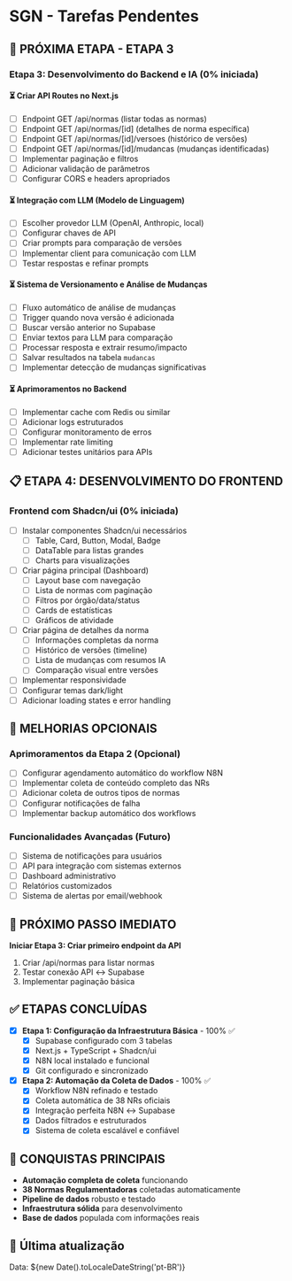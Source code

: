 # SGN - Tarefas Pendentes

## 🔄 PRÓXIMA ETAPA - ETAPA 3

### Etapa 3: Desenvolvimento do Backend e IA (0% iniciada)

#### ⏳ Criar API Routes no Next.js
- [ ] Endpoint GET /api/normas (listar todas as normas)
- [ ] Endpoint GET /api/normas/[id] (detalhes de norma específica)
- [ ] Endpoint GET /api/normas/[id]/versoes (histórico de versões)
- [ ] Endpoint GET /api/normas/[id]/mudancas (mudanças identificadas)
- [ ] Implementar paginação e filtros
- [ ] Adicionar validação de parâmetros
- [ ] Configurar CORS e headers apropriados

#### ⏳ Integração com LLM (Modelo de Linguagem)
- [ ] Escolher provedor LLM (OpenAI, Anthropic, local)
- [ ] Configurar chaves de API
- [ ] Criar prompts para comparação de versões
- [ ] Implementar client para comunicação com LLM
- [ ] Testar respostas e refinar prompts

#### ⏳ Sistema de Versionamento e Análise de Mudanças
- [ ] Fluxo automático de análise de mudanças
- [ ] Trigger quando nova versão é adicionada
- [ ] Buscar versão anterior no Supabase
- [ ] Enviar textos para LLM para comparação
- [ ] Processar resposta e extrair resumo/impacto
- [ ] Salvar resultados na tabela `mudancas`
- [ ] Implementar detecção de mudanças significativas

#### ⏳ Aprimoramentos no Backend
- [ ] Implementar cache com Redis ou similar
- [ ] Adicionar logs estruturados
- [ ] Configurar monitoramento de erros
- [ ] Implementar rate limiting
- [ ] Adicionar testes unitários para APIs

## 📋 ETAPA 4: DESENVOLVIMENTO DO FRONTEND

### Frontend com Shadcn/ui (0% iniciada)
- [ ] Instalar componentes Shadcn/ui necessários
  - [ ] Table, Card, Button, Modal, Badge
  - [ ] DataTable para listas grandes
  - [ ] Charts para visualizações
- [ ] Criar página principal (Dashboard)
  - [ ] Layout base com navegação
  - [ ] Lista de normas com paginação
  - [ ] Filtros por órgão/data/status
  - [ ] Cards de estatísticas
  - [ ] Gráficos de atividade
- [ ] Criar página de detalhes da norma
  - [ ] Informações completas da norma
  - [ ] Histórico de versões (timeline)
  - [ ] Lista de mudanças com resumos IA
  - [ ] Comparação visual entre versões
- [ ] Implementar responsividade
- [ ] Configurar temas dark/light
- [ ] Adicionar loading states e error handling

## 🔧 MELHORIAS OPCIONAIS

### Aprimoramentos da Etapa 2 (Opcional)
- [ ] Configurar agendamento automático do workflow N8N
- [ ] Implementar coleta de conteúdo completo das NRs
- [ ] Adicionar coleta de outros tipos de normas
- [ ] Configurar notificações de falha
- [ ] Implementar backup automático dos workflows

### Funcionalidades Avançadas (Futuro)
- [ ] Sistema de notificações para usuários
- [ ] API para integração com sistemas externos  
- [ ] Dashboard administrativo
- [ ] Relatórios customizados
- [ ] Sistema de alertas por email/webhook

## 🎯 PRÓXIMO PASSO IMEDIATO
**Iniciar Etapa 3: Criar primeiro endpoint da API**
1. Criar /api/normas para listar normas
2. Testar conexão API ↔ Supabase
3. Implementar paginação básica

## ✅ ETAPAS CONCLUÍDAS
- [x] **Etapa 1: Configuração da Infraestrutura Básica** - 100% ✅
  - [x] Supabase configurado com 3 tabelas
  - [x] Next.js + TypeScript + Shadcn/ui
  - [x] N8N local instalado e funcional
  - [x] Git configurado e sincronizado

- [x] **Etapa 2: Automação da Coleta de Dados** - 100% ✅
  - [x] Workflow N8N refinado e testado
  - [x] Coleta automática de 38 NRs oficiais
  - [x] Integração perfeita N8N ↔ Supabase
  - [x] Dados filtrados e estruturados
  - [x] Sistema de coleta escalável e confiável

## 🎉 CONQUISTAS PRINCIPAIS
- **Automação completa de coleta** funcionando
- **38 Normas Regulamentadoras** coletadas automaticamente
- **Pipeline de dados** robusto e testado
- **Infraestrutura sólida** para desenvolvimento
- **Base de dados** populada com informações reais

## 📅 Última atualização
Data: ${new Date().toLocaleDateString('pt-BR')}
